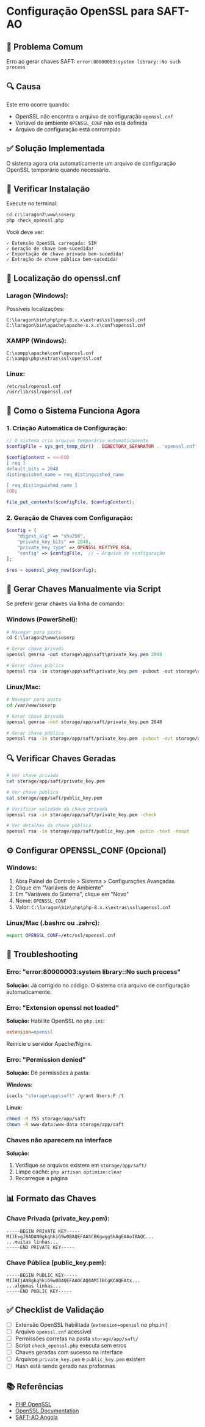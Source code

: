 # Configuração OpenSSL para SAFT-AO

## 🐛 Problema Comum

Erro ao gerar chaves SAFT: `error:80000003:system library::No such process`

## 🔍 Causa

Este erro ocorre quando:
- OpenSSL não encontra o arquivo de configuração `openssl.cnf`
- Variável de ambiente `OPENSSL_CONF` não está definida
- Arquivo de configuração está corrompido

## ✅ Solução Implementada

O sistema agora cria automaticamente um arquivo de configuração OpenSSL temporário quando necessário.

## 🔧 Verificar Instalação

Execute no terminal:

```bash
cd c:\laragon2\www\soserp
php check_openssl.php
```

Você deve ver:
```
✓ Extensão OpenSSL carregada: SIM
✓ Geração de chave bem-sucedida!
✓ Exportação de chave privada bem-sucedida!
✓ Extração de chave pública bem-sucedida!
```

## 📁 Localização do openssl.cnf

### Laragon (Windows):

Possíveis localizações:
```
C:\laragon\bin\php\php-8.x.x\extras\ssl\openssl.cnf
C:\laragon\bin\apache\apache-x.x.x\conf\openssl.cnf
```

### XAMPP (Windows):
```
C:\xampp\apache\conf\openssl.cnf
C:\xampp\php\extras\ssl\openssl.cnf
```

### Linux:
```
/etc/ssl/openssl.cnf
/usr/lib/ssl/openssl.cnf
```

## 🔐 Como o Sistema Funciona Agora

### 1. Criação Automática de Configuração:

```php
// O sistema cria arquivo temporário automaticamente
$configFile = sys_get_temp_dir() . DIRECTORY_SEPARATOR . 'openssl.cnf';

$configContent = <<<EOD
[ req ]
default_bits = 2048
distinguished_name = req_distinguished_name

[ req_distinguished_name ]
EOD;

file_put_contents($configFile, $configContent);
```

### 2. Geração de Chaves com Configuração:

```php
$config = [
    "digest_alg" => "sha256",
    "private_key_bits" => 2048,
    "private_key_type" => OPENSSL_KEYTYPE_RSA,
    "config" => $configFile,  // ← Arquivo de configuração
];

$res = openssl_pkey_new($config);
```

## 🚀 Gerar Chaves Manualmente via Script

Se preferir gerar chaves via linha de comando:

### Windows (PowerShell):

```powershell
# Navegar para pasta
cd C:\laragon2\www\soserp

# Gerar chave privada
openssl genrsa -out storage\app\saft\private_key.pem 2048

# Gerar chave pública
openssl rsa -in storage\app\saft\private_key.pem -pubout -out storage\app\saft\public_key.pem
```

### Linux/Mac:

```bash
# Navegar para pasta
cd /var/www/soserp

# Gerar chave privada
openssl genrsa -out storage/app/saft/private_key.pem 2048

# Gerar chave pública
openssl rsa -in storage/app/saft/private_key.pem -pubout -out storage/app/saft/public_key.pem
```

## 🔍 Verificar Chaves Geradas

```bash
# Ver chave privada
cat storage/app/saft/private_key.pem

# Ver chave pública
cat storage/app/saft/public_key.pem

# Verificar validade da chave privada
openssl rsa -in storage/app/saft/private_key.pem -check

# Ver detalhes da chave pública
openssl rsa -in storage/app/saft/public_key.pem -pubin -text -noout
```

## ⚙️ Configurar OPENSSL_CONF (Opcional)

### Windows:

1. Abra Painel de Controle > Sistema > Configurações Avançadas
2. Clique em "Variáveis de Ambiente"
3. Em "Variáveis do Sistema", clique em "Novo"
4. Nome: `OPENSSL_CONF`
5. Valor: `C:\laragon\bin\php\php-8.x.x\extras\ssl\openssl.cnf`

### Linux/Mac (.bashrc ou .zshrc):

```bash
export OPENSSL_CONF=/etc/ssl/openssl.cnf
```

## 🐛 Troubleshooting

### Erro: "error:80000003:system library::No such process"

**Solução:** Já corrigido no código. O sistema cria arquivo de configuração automaticamente.

### Erro: "Extension openssl not loaded"

**Solução:** Habilite OpenSSL no `php.ini`:
```ini
extension=openssl
```

Reinicie o servidor Apache/Nginx.

### Erro: "Permission denied"

**Solução:** Dê permissões à pasta:

**Windows:**
```powershell
icacls "storage\app\saft" /grant Users:F /t
```

**Linux:**
```bash
chmod -R 755 storage/app/saft
chown -R www-data:www-data storage/app/saft
```

### Chaves não aparecem na interface

**Solução:**
1. Verifique se arquivos existem em `storage/app/saft/`
2. Limpe cache: `php artisan optimize:clear`
3. Recarregue a página

## 📊 Formato das Chaves

### Chave Privada (private_key.pem):

```
-----BEGIN PRIVATE KEY-----
MIIEvgIBADANBgkqhkiG9w0BAQEFAASCBKgwggSkAgEAAoIBAQC...
...muitas linhas...
-----END PRIVATE KEY-----
```

### Chave Pública (public_key.pem):

```
-----BEGIN PUBLIC KEY-----
MIIBIjANBgkqhkiG9w0BAQEFAAOCAQ8AMIIBCgKCAQEAtx...
...algumas linhas...
-----END PUBLIC KEY-----
```

## ✅ Checklist de Validação

- [ ] Extensão OpenSSL habilitada (`extension=openssl` no php.ini)
- [ ] Arquivo `openssl.cnf` acessível
- [ ] Permissões corretas na pasta `storage/app/saft/`
- [ ] Script `check_openssl.php` executa sem erros
- [ ] Chaves geradas com sucesso na interface
- [ ] Arquivos `private_key.pem` e `public_key.pem` existem
- [ ] Hash está sendo gerado nas proformas

## 📚 Referências

- [PHP OpenSSL](https://www.php.net/manual/en/book.openssl.php)
- [OpenSSL Documentation](https://www.openssl.org/docs/)
- [SAFT-AO Angola](https://www.agt.minfin.gov.ao/)
